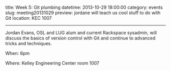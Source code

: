 title: Week 5: Git plumbing
datetime: 2013-10-29 18:00:00
category: events
slug: meeting20131029
preview: jordane will teach us cool stuff to do with Git
location: KEC 1007

---

Jordan Evans, OSL and LUG alum and current Rackspace sysadmin, will discuss
the basics of version control with Git and continue to advanced tricks and
techniques.

When: 6pm

Where: Kelley Engineering Center room 1007
